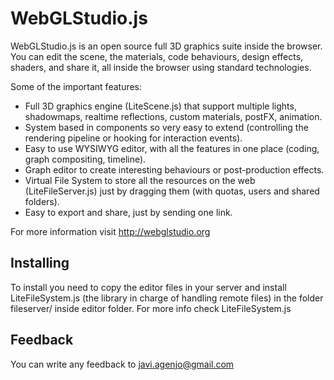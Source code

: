 # WebGLStudio.js

WebGLStudio.js is an open source full 3D graphics suite inside the browser. You can edit the scene, the materials, code behaviours, design effects, shaders, and share it, all inside the browser using standard technologies.

Some of the important features:

 * Full 3D graphics engine (LiteScene.js) that support multiple lights, shadowmaps, realtime reflections, custom materials, postFX, animation.
 * System based in components so very easy to extend (controlling the rendering pipeline or hooking for interaction events).
 * Easy to use WYSIWYG editor, with all the features in one place (coding, graph compositing, timeline).
 * Graph editor to create interesting behaviours or post-production effects.
 * Virtual File System to store all the resources on the web (LiteFileServer.js) just by dragging them (with quotas, users and shared folders).
 * Easy to export and share, just by sending one link.

For more information visit http://webglstudio.org

Installing
----------

To install you need to copy the editor files in your server and install LiteFileSystem.js (the library in charge of handling remote files) in the folder fileserver/ inside editor folder. For more info check LiteFileSystem.js

Feedback
--------

You can write any feedback to javi.agenjo@gmail.com
